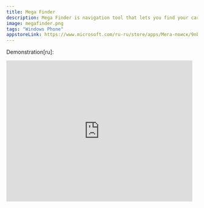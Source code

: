 ```yaml
---
title: Mega Finder
description: Mega Finder is navigation tool that lets you find your car, capming or fishing place easily for everyone who struggle to orient on big open spaces without addresses.
image: megafinder.png
tags: "Windows Phone"
appstoreLink: https://www.microsoft.com/ru-ru/store/apps/Мега-поиск/9nblgggzkdwf
---
```


Demonstration[ru]:

<iframe width="490" height="370" src="http://www.youtube.com/embed/eTgGgRVaTCU" frameborder="0" allowfullscreen="allowfullscreen" data-link="http://www.youtube.com/watch?v=eTgGgRVaTCU"></iframe>






